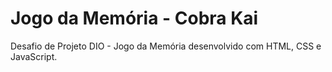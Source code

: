 # Jogo da Memória - Cobra Kai
Desafio de Projeto DIO - Jogo da Memória desenvolvido com HTML, CSS e JavaScript.
